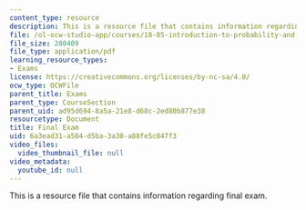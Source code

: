 ```yaml
---
content_type: resource
description: This is a resource file that contains information regarding final exam.
file: /ol-ocw-studio-app/courses/18-05-introduction-to-probability-and-statistics-spring-2014/6a3ead31a584d5ba3a30a88fe5c847f3_MIT18_05S14_Exam_Final.pdf
file_size: 280409
file_type: application/pdf
learning_resource_types:
- Exams
license: https://creativecommons.org/licenses/by-nc-sa/4.0/
ocw_type: OCWFile
parent_title: Exams
parent_type: CourseSection
parent_uid: ad95d694-8a5a-21e8-d68c-2ed80b877e38
resourcetype: Document
title: Final Exam
uid: 6a3ead31-a584-d5ba-3a30-a88fe5c847f3
video_files:
  video_thumbnail_file: null
video_metadata:
  youtube_id: null
---
```

This is a resource file that contains information regarding final exam.